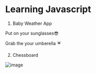 # Learning Javascript

1. Baby Weather App

  Put on your sunglasses😎  

  Grab the your umberella ☔

2. Chessboard

![image](https://user-images.githubusercontent.com/97811058/231553191-cf718ec7-1e0b-4bd6-8b63-4619820acd55.png)

